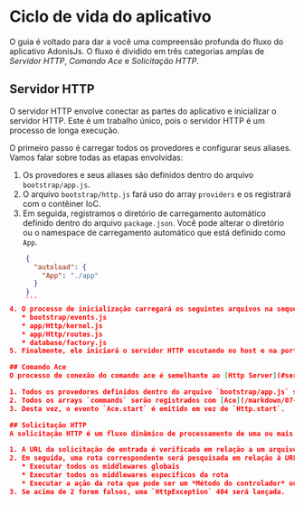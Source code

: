 # Ciclo de vida do aplicativo

O guia é voltado para dar a você uma compreensão profunda do fluxo do aplicativo AdonisJs. O fluxo é dividido em três categorias amplas de *Servidor HTTP*, *Comando Ace* e *Solicitação HTTP*.

## Servidor HTTP
O servidor HTTP envolve conectar as partes do aplicativo e inicializar o servidor HTTP. Este é um trabalho único, pois o servidor HTTP é um processo de longa execução.

O primeiro passo é carregar todos os provedores e configurar seus aliases. Vamos falar sobre todas as etapas envolvidas:

1. Os provedores e seus aliases são definidos dentro do arquivo `bootstrap/app.js`.
2. O arquivo `bootstrap/http.js` fará uso do array `providers` e os registrará com o contêiner IoC.
3. Em seguida, registramos o diretório de carregamento automático definido dentro do arquivo `package.json`. Você pode alterar o diretório ou o namespace de carregamento automático que está definido como `App`.
```json
    {
      "autoload": {
        "App": "./app"
      }
    }
    ```
4. O processo de inicialização carregará os seguintes arquivos na sequência definida.
   * bootstrap/events.js
   * app/Http/kernel.js
   * app/Http/routes.js
   * database/factory.js
5. Finalmente, ele iniciará o servidor HTTP escutando no host e na porta definidos dentro do arquivo `.env` e emitirá o evento `Http.start`, que você pode escutar para conectar suas implementações personalizadas.

## Comando Ace
O processo de conexão do comando ace é semelhante ao [Http Server](#servidor-http), mas seguindo as diferenças.

1. Todos os provedores definidos dentro do arquivo `bootstrap/app.js` serão carregados. O que significa que `aceProviders` e `providers` serão concatenados e enviados ao contêiner IoC.
2. Todos os arrays `commands` serão registrados com [Ace](/markdown/07-common-web-tools/01-interactive-shell.md).
3. Desta vez, o evento `Ace.start` é emitido em vez de `Http.start`.

## Solicitação HTTP
A solicitação HTTP é um fluxo dinâmico de processamento de uma ou mais solicitações HTTP em um determinado momento.

1. A URL da solicitação de entrada é verificada em relação a um arquivo estático dentro do diretório `public` e, se encontrado, o arquivo estático será servido.
2. Em seguida, uma rota correspondente será pesquisada em relação à URL da solicitação e as seguintes etapas serão executadas.
   * Executar todos os middlewares globais
   * Executar todos os middlewares específicos da rota
   * Executar a ação da rota que pode ser um *Método do controlador* ou um *Closure*.
3. Se acima de 2 forem falsos, uma `HttpException` 404 será lançada.
